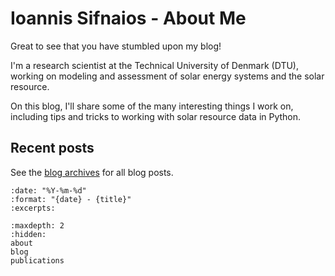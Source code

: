 # Ioannis Sifnaios - About Me

Great to see that you have stumbled upon my blog!

I'm a research scientist at the Technical University of Denmark (DTU), working on modeling and assessment of solar energy systems and the solar resource.

On this blog, I'll share some of the many interesting things I work on, including tips and tricks to working with solar resource data in Python.

## Recent posts

See the [blog archives](blog) for all blog posts.

```{postlist}
:date: "%Y-%m-%d"
:format: "{date} - {title}"
:excerpts:
```

```{toctree}
:maxdepth: 2
:hidden:
about
blog
publications
```

